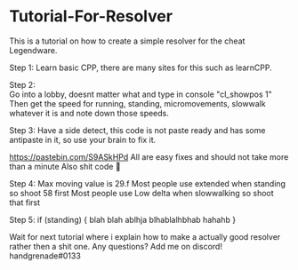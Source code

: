 # Tutorial-For-Resolver
This is a tutorial on how to create a simple resolver for the cheat Legendware. 



Step 1:
Learn basic CPP, there are many sites for this such as learnCPP.


Step 2:  
Go into a lobby, doesnt matter what and type in console "cl_showpos 1" 
Then get the speed for running, standing, micromovements, slowwalk whatever it is and note down those speeds.

Step 3: 
Have a side detect, this code is not paste ready and has some antipaste in it, so use your brain to fix it.

https://pastebin.com/S9ASkHPd
All are easy fixes and should not take more than a minute 
Also shit code :rofl:


Step 4: 
Max moving value is 29.f
Most people use extended when standing so shoot 58 first
Most people use Low delta when slowwalking so shoot that first

Step 5: 
if (standing) {
blah blah ablhja blhablalhbhab hahahb
}


Wait for next tutorial where i explain how to make a actually good resolver rather then a shit one.
Any questions? Add me on discord!  handgrenade#0133

